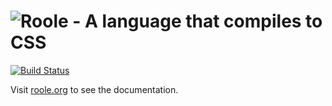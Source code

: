 # ![Roole - A language that compiles to CSS](http://roole.org/img/logo.png)

[![Build Status](https://travis-ci.org/curvedmark/roole.png?branch=master)](https://travis-ci.org/curvedmark/roole)

Visit [roole.org](http://roole.org) to see the documentation.